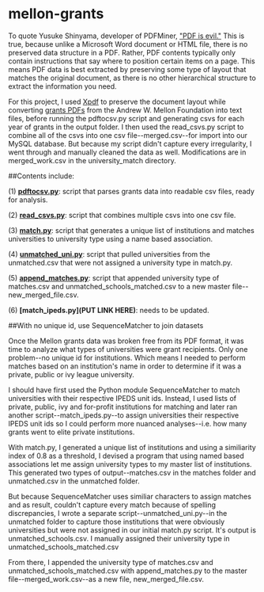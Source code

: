 mellon-grants
=============
To quote Yusuke Shinyama, developer of PDFMiner, ["PDF is evil."](http://www.unixuser.org/~euske/python/pdfminer/programming) This is true, because unlike a Microsoft Word document or HTML file, there is no preserved data structure in a PDF. Rather, PDF contents typically only contain instructions that say where to position certain items on a page. This means PDF data is best extracted by preserving some type of layout that matches the original document, as there is no other hierarchical structure to extract the information you need. 

For this project, I used [Xpdf](http://www.foolabs.com/xpdf/) to preserve the document layout while converting [grants PDFs](http://www.mellon.org/news_publications/annual-reports-essays/grants/) from the Andrew W. Mellon Foundation into text files, before running the pdftocsv.py script and generating csvs for each year of grants in the output folder. I then used the read_csvs.py script to combine all of the csvs into one csv file--merged.csv--for import into our MySQL database. But because my script didn't capture every irregularity, I went through and manually cleaned the data as well. Modifications are in merged_work.csv in the university_match directory.

##Contents include:

(1) **[pdftocsv.py](https://github.com/sfrostenson/mellon-grants/blob/master/txt_files/pdftocsv.py)**: script that parses grants data into readable csv files, ready for analysis.

(2) **[read_csvs.py](https://github.com/sfrostenson/mellon-grants/blob/master/output/read_csvs.py)**: script that combines multiple csvs into one csv file.

(3) **[match.py](https://github.com/sfrostenson/mellon-grants/blob/master/university_match/match.py)**: script that generates a unique list of institutions and matches universities to university type using a name based association.

(4) **[unmatched_uni.py](https://github.com/sfrostenson/mellon-grants/blob/master/university_match/unmatched/unmatched_uni.py)**: script that pulled universities from the unmatched.csv that were not assigned a university type in match.py.

(5) **[append_matches.py](https://github.com/sfrostenson/mellon-grants/blob/master/university_match/matches/append_matches.py)**: script that appended university type of matches.csv and unmatched_schools_matched.csv to a new master file-- new_merged_file.csv.

(6) **[match_ipeds.py](PUT LINK HERE)**: needs to be updated.

##With no unique id, use SequenceMatcher to join datasets

Once the Mellon grants data was broken free from its PDF format, it was time to analyze what types of universities were grant recipients. Only one problem--no unique id for institutions. Which means I needed to perform matches based on an institution's name in order to determine if it was a private, public or ivy league university.

I should have first used the Python module SequenceMatcher to match universities with their respective IPEDS unit ids. Instead, I used lists of private, public, ivy and for-profit institutions for matching and later ran another script--match_ipeds.py--to assign universities their respective IPEDS unit ids so I could perform more nuanced analyses--i.e. how many grants went to elite private institutions.

With match.py, I generated a unique list of institutions and using a similiarity index of 0.8 as a threshold, I devised a program that using named based associations let me assign university types to my master list of institutions. This generated two types of output--matches.csv in the matches folder and unmatched.csv in the unmatched folder. 

But because SequenceMatcher uses similiar characters to assign matches and as result, couldn't capture every match because of spelling discrepancies, I wrote a separate script--unmatched_uni.py--in the unmatched folder to capture those institutions that were obviously universities but were not assigned in our initial match.py script. It's output is unmatched_schools.csv. I manually assigned their university type in unmatched_schools_matched.csv

From there, I appended the university type of matches.csv and unmatched_schools_matched.csv with append_matches.py to the master file--merged_work.csv--as a new file, new_merged_file.csv. 